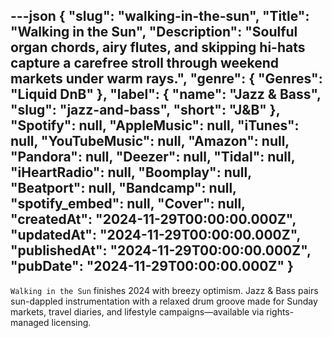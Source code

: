 ---json
{
  "slug": "walking-in-the-sun",
  "Title": "Walking in the Sun",
  "Description": "Soulful organ chords, airy flutes, and skipping hi-hats capture a carefree stroll through weekend markets under warm rays.",
  "genre": {
    "Genres": "Liquid DnB"
  },
  "label": {
    "name": "Jazz & Bass",
    "slug": "jazz-and-bass",
    "short": "J&B"
  },
  "Spotify": null,
  "AppleMusic": null,
  "iTunes": null,
  "YouTubeMusic": null,
  "Amazon": null,
  "Pandora": null,
  "Deezer": null,
  "Tidal": null,
  "iHeartRadio": null,
  "Boomplay": null,
  "Beatport": null,
  "Bandcamp": null,
  "spotify_embed": null,
  "Cover": null,
  "createdAt": "2024-11-29T00:00:00.000Z",
  "updatedAt": "2024-11-29T00:00:00.000Z",
  "publishedAt": "2024-11-29T00:00:00.000Z",
  "pubDate": "2024-11-29T00:00:00.000Z"
}
---

`Walking in the Sun` finishes 2024 with breezy optimism. Jazz & Bass pairs sun-dappled instrumentation with a relaxed drum groove made for Sunday markets, travel diaries, and lifestyle campaigns—available via rights-managed licensing.
